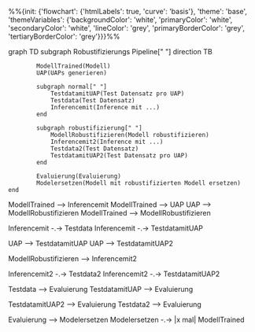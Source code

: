 %%{init: {'flowchart': {'htmlLabels': true, 'curve': 'basis'}, 'theme': 'base', 'themeVariables': {'backgroundColor': 'white', 'primaryColor': 'white', 'secondaryColor': 'white', 'lineColor': 'grey', 'primaryBorderColor': 'grey', 'tertiaryBorderColor': 'grey'}}}%%

graph TD
    subgraph Robustifizierungs Pipeline[" "]
        direction TB

            ModellTrained(Modell)
            UAP(UAPs generieren)

            subgraph normal[" "]
                TestdatamitUAP(Test Datensatz pro UAP)
                Testdata(Test Datensatz)
                Inferencemit(Inference mit ...)
            end

            subgraph robustifizierung[" "]
                ModellRobustifizieren(Modell robustifizieren)
                Inferencemit2(Inference mit ...)
                Testdata2(Test Datensatz)
                TestdatamitUAP2(Test Datensatz pro UAP)
            end

            Evaluierung(Evaluierung)
            Modelersetzen(Modell mit robustifizierten Modell ersetzen)
    end


ModellTrained --> Inferencemit
ModellTrained --> UAP
UAP --> ModellRobustifizieren
ModellTrained --> ModellRobustifizieren

Inferencemit -.-> Testdata
Inferencemit -.-> TestdatamitUAP

UAP --> TestdatamitUAP
UAP --> TestdatamitUAP2

ModellRobustifizieren --> Inferencemit2

Inferencemit2 -.-> Testdata2
Inferencemit2 -.-> TestdatamitUAP2

Testdata --> Evaluierung
TestdatamitUAP --> Evaluierung

TestdatamitUAP2 --> Evaluierung
Testdata2 --> Evaluierung

Evaluierung --> Modelersetzen
Modelersetzen -.-> |x mal| ModellTrained




